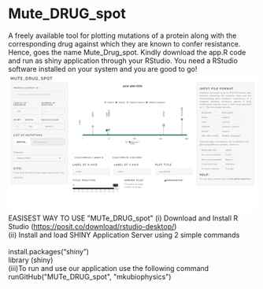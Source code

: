 # Mute_DRUG_spot
A freely available tool for plotting mutations of a protein along with the corresponding drug against which they are known to confer resistance. Hence, goes the name Mute_Drug_spot. 
Kindly download the app.R code and run as shiny application through your RStudio. You need a RStudio software installed on your system and you are good to go!
![Capture_app.png](https://github.com/mkubiophysics/Mute_Drug_spot/blob/main/Capture_app.PNG)
EASISEST WAY TO USE "MUTe_DRUG_spot"
 (i) Download and Install  R Studio (https://posit.co/download/rstudio-desktop/)  <br/>
  (ii) Install and load SHINY Application Server using 2 simple commands              <br/>               
  install.packages(“shiny”)  <br/>
  library (shiny)     <br/>
(iii)To run and use our application use the following command <br/>
runGitHub("MUTe_DRUG_spot", "mkubiophysics") <br/>




